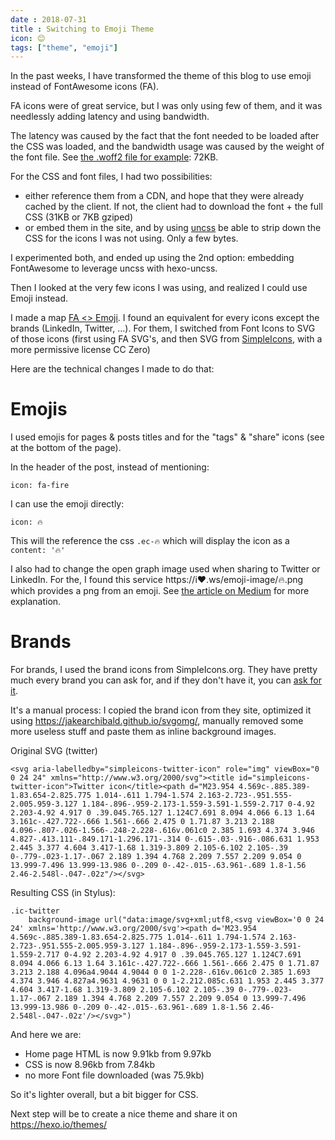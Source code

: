 ```yaml
---
date : 2018-07-31
title : Switching to Emoji Theme
icon: 😊
tags: ["theme", "emoji"]
---
```


In the past weeks, I have transformed the theme of this blog to use emoji instead of FontAwesome icons (FA).

FA icons were of great service, but I was only using few of them, and it was needlessly adding latency and using bandwidth.

The latency was caused by the fact that the font needed to be loaded after the CSS was loaded, and the bandwidth usage was caused by the weight of the font file. See [the .woff2 file for example](https://github.com/tomap/tpi2.eu/blob/975f9a247fff11d360085b0ef971f88e01f889df/themes/anodyne/source/fonts/fontawesome-webfont.woff2): 72KB.

For the CSS and font files, I had two possibilities:
* either reference them from a CDN, and hope that they were already cached by the client. If not, the client had to download the font + the full CSS (31KB or 7KB gziped)
* or embed them in the site, and by using [uncss](https://github.com/uncss/uncss) be able to strip down the CSS for the icons I was not using. Only a few bytes.

I experimented both, and ended up using the 2nd option: embedding FontAwesome to leverage uncss with hexo-uncss.

Then I looked at the very few icons I was using, and realized I could use Emoji instead.

I made a map [FA <> Emoji](https://github.com/tomap/tpi2.eu/blob/0fe8e130dffd87a1d9e631637ddfb99b03f1d5d0/FontAwesomeToUnicode.md). I found an equivalent for every icons except the brands (LinkedIn, Twitter, ...). For them, I switched from Font Icons to SVG of those icons (first using FA SVG's, and then SVG from [SimpleIcons](https://simpleicons.org/), with a more permissive license CC Zero)

Here are the technical changes I made to do that:

# Emojis

I used emojis for pages & posts titles and for the "tags" & "share" icons (see at the bottom of the page).

In the header of the post, instead of mentioning:
```
icon: fa-fire
```
I can use the emoji directly:
```
icon: 🔥
```

This will the reference the css `.ec-🔥` which will display the icon as a `content: '🔥'`

I also had to change the open graph image used when sharing to Twitter or LinkedIn. For the, I found this service https://i❤️.ws/emoji-image/🔥.png which provides a png from an emoji. See [the article on Medium](https://medium.com/@Emoji_Domains/free-emoji-image-generator-api-c0b7eaefa586) for more explanation.

# Brands

For brands, I used the brand icons from SimpleIcons.org. They have pretty much every brand you can ask for, and if they don't have it, you can [ask for it](https://github.com/simple-icons/simple-icons/issues/625#issuecomment-361242420).

It's a manual process: I copied the brand icon from they site, optimized it using https://jakearchibald.github.io/svgomg/, manually removed some more useless stuff and paste them as inline background images.

Original SVG (twitter)
```
<svg aria-labelledby="simpleicons-twitter-icon" role="img" viewBox="0 0 24 24" xmlns="http://www.w3.org/2000/svg"><title id="simpleicons-twitter-icon">Twitter icon</title><path d="M23.954 4.569c-.885.389-1.83.654-2.825.775 1.014-.611 1.794-1.574 2.163-2.723-.951.555-2.005.959-3.127 1.184-.896-.959-2.173-1.559-3.591-1.559-2.717 0-4.92 2.203-4.92 4.917 0 .39.045.765.127 1.124C7.691 8.094 4.066 6.13 1.64 3.161c-.427.722-.666 1.561-.666 2.475 0 1.71.87 3.213 2.188 4.096-.807-.026-1.566-.248-2.228-.616v.061c0 2.385 1.693 4.374 3.946 4.827-.413.111-.849.171-1.296.171-.314 0-.615-.03-.916-.086.631 1.953 2.445 3.377 4.604 3.417-1.68 1.319-3.809 2.105-6.102 2.105-.39 0-.779-.023-1.17-.067 2.189 1.394 4.768 2.209 7.557 2.209 9.054 0 13.999-7.496 13.999-13.986 0-.209 0-.42-.015-.63.961-.689 1.8-1.56 2.46-2.548l-.047-.02z"/></svg>
```
Resulting CSS (in Stylus):
```
.ic-twitter
    background-image url("data:image/svg+xml;utf8,<svg viewBox='0 0 24 24' xmlns='http://www.w3.org/2000/svg'><path d='M23.954 4.569c-.885.389-1.83.654-2.825.775 1.014-.611 1.794-1.574 2.163-2.723-.951.555-2.005.959-3.127 1.184-.896-.959-2.173-1.559-3.591-1.559-2.717 0-4.92 2.203-4.92 4.917 0 .39.045.765.127 1.124C7.691 8.094 4.066 6.13 1.64 3.161c-.427.722-.666 1.561-.666 2.475 0 1.71.87 3.213 2.188 4.096a4.9044 4.9044 0 0 1-2.228-.616v.061c0 2.385 1.693 4.374 3.946 4.827a4.9631 4.9631 0 0 1-2.212.085c.631 1.953 2.445 3.377 4.604 3.417-1.68 1.319-3.809 2.105-6.102 2.105-.39 0-.779-.023-1.17-.067 2.189 1.394 4.768 2.209 7.557 2.209 9.054 0 13.999-7.496 13.999-13.986 0-.209 0-.42-.015-.63.961-.689 1.8-1.56 2.46-2.548l-.047-.02z'/></svg>")
```

And here we are:
* Home page HTML is now 9.91kb from 9.97kb
* CSS is now 8.96kb from 7.84kb
* no more Font file downloaded (was 75.9kb)

So it's lighter overall, but a bit bigger for CSS.

Next step will be to create a nice theme and share it on https://hexo.io/themes/